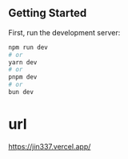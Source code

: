 ## Getting Started

First, run the development server:

```bash
npm run dev
# or
yarn dev
# or
pnpm dev
# or
bun dev
```

# url

https://jin337.vercel.app/
